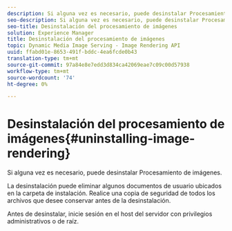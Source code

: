 ```yaml
---
description: Si alguna vez es necesario, puede desinstalar Procesamiento de imágenes.
seo-description: Si alguna vez es necesario, puede desinstalar Procesamiento de imágenes.
seo-title: Desinstalación del procesamiento de imágenes
solution: Experience Manager
title: Desinstalación del procesamiento de imágenes
topic: Dynamic Media Image Serving - Image Rendering API
uuid: ffabd01e-8653-491f-bddc-4ea6fcde0b43
translation-type: tm+mt
source-git-commit: 97a84e8e7edd3d834ca42069eae7c09c00d57938
workflow-type: tm+mt
source-wordcount: '74'
ht-degree: 0%

---
```



# Desinstalación del procesamiento de imágenes{#uninstalling-image-rendering}

Si alguna vez es necesario, puede desinstalar Procesamiento de imágenes.

La desinstalación puede eliminar algunos documentos de usuario ubicados en la carpeta de instalación. Realice una copia de seguridad de todos los archivos que desee conservar antes de la desinstalación.

Antes de desinstalar, inicie sesión en el host del servidor con privilegios administrativos o de raíz.
